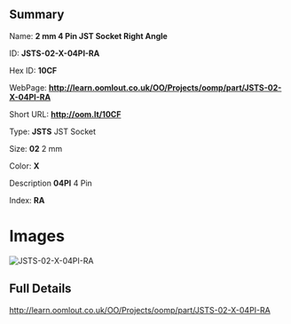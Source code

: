 

## Summary
 
Name: __2 mm 4 Pin JST Socket Right Angle__

ID: __JSTS-02-X-04PI-RA__

Hex ID: __10CF__

WebPage: __http://learn.oomlout.co.uk/OO/Projects/oomp/part/JSTS-02-X-04PI-RA__

Short URL: __http://oom.lt/10CF__


Type: __JSTS__ JST Socket 

Size: __02__ 2 mm 

Color: __X__  

Description __04PI__ 4 Pin 

Index: __RA__


# Images
![JSTS-02-X-04PI-RA](http://oomlout.com/oomp-gen/parts/JSTS-02-X-04PI-RA/JSTS-02-X-04PI-RA_420.jpg)



## Full Details

 http://learn.oomlout.co.uk/OO/Projects/oomp/part/JSTS-02-X-04PI-RA














